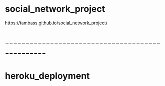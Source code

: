 # social_network_project
https://tambass.github.io/social_network_project/
# ------------------------------------------------
# heroku_deployment
